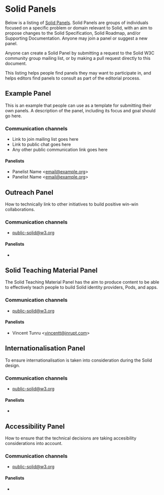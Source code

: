 # Solid Panels

Below is a listing of [Solid Panels](README.md#solid-panels). Solid Panels are groups of individuals focused on a specific problem or domain relevant to Solid, with an aim to propose changes to the Solid Specification, Solid Roadmap, and/or Supporting Documentation. Anyone may join a panel or suggest a new panel.

Anyone can create a Solid Panel by submitting a request to the Solid W3C community group mailing list, or by making a pull request directly to this document.

This listing helps people find panels they may want to participate in, and helps editors find panels to consult as part of the editorial process.

## Example Panel
This is an example that people can use as a template for submitting their own panels. A description of the panel, including its focus and goal should go here.

### Communication channels
- Link to join mailing list goes here
- Link to public chat goes here
- Any other public communication link goes here

#### Panelists
- Panelist Name <[email@example.org](mailto:email@example.org)>
- Panelist Name <[email@example.org](mailto:email@example.org)>

## Outreach Panel
How to technically link to other initiatives to build positive win-win collaborations. 

### Communication channels
- [public-solid@w3.org](https://lists.w3.org/Archives/Public/public-solid/)

#### Panelists
- 

## Solid Teaching Material Panel
The Solid Teaching Material Panel has the aim to produce content to be able to effectively teach people to build Solid identity providers, Pods, and apps. 

### Communication channels
- [public-solid@w3.org](https://lists.w3.org/Archives/Public/public-solid/)

#### Panelists
 - Vincent Tunru <[vincentt@inrupt.com](mailto:vincentt@inrupt.com)> 

## Internationalisation Panel
To ensure internationalisation is taken into consideration during the Solid design. 

### Communication channels
- [public-solid@w3.org](https://lists.w3.org/Archives/Public/public-solid/)

#### Panelists
 - 
 
## Accessibility Panel
How to ensure that the technical decisions are taking accesibility considerations into account. 

### Communication channels
- [public-solid@w3.org](https://lists.w3.org/Archives/Public/public-solid/)

#### Panelists
 - 